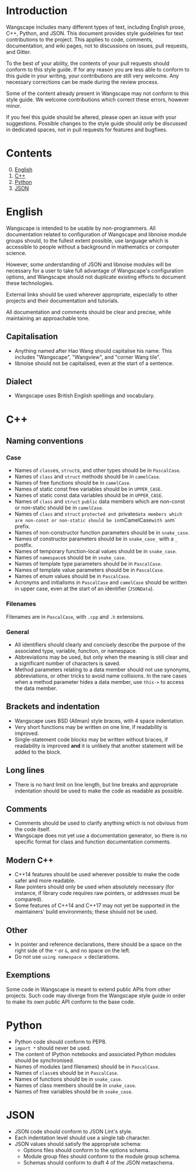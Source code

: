 # Introduction

Wangscape includes many different types of text, including English prose, C++,
Python, and JSON. This document provides style guidelines for text contributions
to the project. This applies to code, comments, documentation, and wiki pages,
not to discussions on issues, pull requests, and Gitter.

To the best of your ability, the contents of your pull requests should conform
to this style guide. If for any reason you are less able to conform to this guide
in your writing, your contributions are still very welcome. Any necessary corrections
can be made during the review process.

Some of the content already present in Wangscape may not conform to this style
guide. We welcome contributions which correct these errors, however minor.

If you feel this guide should be altered, please open an issue with your suggestions.
Possible changes to the style guide should only be discussed in dedicated spaces,
not in pull requests for features and bugfixes.

# Contents
0. [English](#english)
0. [C++](#c)
0. [Python](#python)
0. [JSON](#json)

# English

Wangscape is intended to be usable by non-programmers. All documentation related
to configuration of Wangscape and libnoise module groups should, to the fullest
extent possible, use language which is accessible to people without a background
in mathematics or computer science.

However, some understanding of JSON and libnoise modules will be necessary for a
user to take full advantage of Wangscape's configuration options, and Wangscape
should not duplicate existing efforts to document these technologies.

External links should be used wherever appropriate, especially to other projects
and their documentation and tutorials.

All documentation and comments should be clear and precise, while maintaining an
approachable tone.

## Capitalisation

* Anything named after Hao Wang should capitalise his name. This includes "Wangscape", 
"Wangview", and "corner Wang tile".
* libnoise should not be capitalised, even at the start of a sentence.

## Dialect
* Wangscape uses British English spellings and vocabulary.

# C++

## Naming conventions

### Case

* Names of `class`es, `struct`s, and other types should be in `PascalCase`.
* Names of `class` and `struct` methods should be in `camelCase`.
* Names of free functions should be in `camelCase`.
* Names of static const free variables should be in `UPPER_CASE`.
* Names of static const data variables should be in `UPPER_CASE`.
* Names of `class` and `struct` `public` data members which are non-const or non-static
should be in `camelCase`.
* Names of `class` and `struct` `protected and `private` data members which are
non-const or non-static should be in `mCamelCase` with an `m` prefix.
* Names of non-constructor function parameters should be in `snake_case`.
* Names of constructor parameters should be in `snake_case_` with a `_` postfix.
* Names of temporary function-local values should be in `snake_case`.
* Names of `namespace`s should be in `snake_case`.
* Names of template type parameters should be in `PascalCase`.
* Names of template value parameters should be in `PascalCase`.
* Names of enum values should be in `PascalCase`.
* Acronyms and initialisms in `PascalCase` and `camelCase` should be written in
upper case, even at the start of an identifier (`JSONData`).

### Filenames
Filenames are in `PascalCase`, with `.cpp` and `.h` extensions.

### General

* All identifiers should clearly and concisely describe the purpose of the associated
type, variable, function, or namespace. 
* Abbreviations may be used, but only when the meaning is still clear and a significant
number of characters is saved.
* Method parameters relating to a data member should not use synonyms, abbreviations,
or other tricks to avoid name collisions. In the rare cases when a method parameter
hides a data member, use `this->` to access the data member.

## Brackets and indentation

* Wangscape uses BSD (Allman) style braces, with 4 space indentation.
* Very short functions may be written on one line, if readability is improved.
* Single-statement code blocks may be written without braces, if readability is 
improved **and** it is unlikely that another statement will be added to the block.

## Long lines

* There is no hard limit on line length, but line breaks and appropriate indentation
should be used to make the code as readable as possible.

## Comments
* Comments should be used to clarify anything which is not obvious from the code
itself.
* Wangscape does not yet use a documentation generator, so there is no specific
format for class and function documentation comments.

## Modern C++
* C++14 features should be used wherever possible to make the code safer and more
readable.
* Raw pointers should only be used when absolutely necessary (for instance, if
library code requires raw pointers, or addresses must be compared).
* Some features of C++14 and C++17 may not yet be supported in the maintainers'
build environments; these should not be used.

## Other
* In pointer and reference declarations, there should be a space on the right side
of the `*` or `&`, and no space on the left.
* Do not use `using namespace x` declarations.

## Exemptions

Some code in Wangscape is meant to extend public APIs from other projects. Such
code may diverge from the Wangscape style guide in order to make its own public
API conform to the base code.

# Python

* Python code should conform to PEP8.
* `import *` should never be used.
* The content of IPython notebooks and associated Python modules
should be synchronised.
* Names of modules (and filenames) should be in `PascalCase`.
* Names of `class`es should be in `PascalCase`.
* Names of functions should be in `snake_case`.
* Names of class members should be in `snake_case`.
* Names of free variables should be in `snake_case`.

# JSON

* JSON code should conform to JSON Lint's style.
* Each indentation level should use a single tab character.
* JSON values should satisfy the appropriate schema:
  * Options files should conform to the options schema.
  * Module group files should conform to the module group schema.
  * Schemas should conform to draft 4 of the JSON metaschema.
